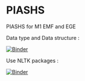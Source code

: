 # PIASHS
PIASHS for M1 EMF and EGE

Data type and Data structure :

[![Binder](https://mybinder.org/badge_logo.svg)](https://mybinder.org/v2/gh/fakhreddine-git/PIASHS/master?urlpath=%2Fdoc%2Ftree%2FType_donnee.ipynb)


Use NLTK packages :

[![Binder](https://mybinder.org/badge_logo.svg)](https://mybinder.org/v2/gh/fakhreddine-git/PIASHS/master?urlpath=%2Fdoc%2Ftree%2FBib_NLTK.ipynb)
